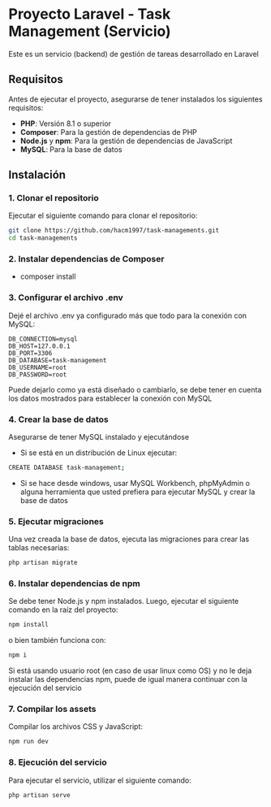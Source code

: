 # Proyecto Laravel - Task Management (Servicio)

Este es un servicio (backend) de gestión de tareas desarrollado en Laravel

## Requisitos

Antes de ejecutar el proyecto, asegurarse de tener instalados los siguientes requisitos:

-   **PHP**: Versión 8.1 o superior
-   **Composer**: Para la gestión de dependencias de PHP
-   **Node.js** y **npm**: Para la gestión de dependencias de JavaScript
-   **MySQL**: Para la base de datos

## Instalación

### 1. Clonar el repositorio

Ejecutar el siguiente comando para clonar el repositorio:

```bash
git clone https://github.com/hacm1997/task-managements.git
cd task-managements
```

### 2. Instalar dependencias de Composer

-   composer install

### 3. Configurar el archivo .env

Dejé el archivo .env ya configurado más que todo para la conexión con MySQL:

```
DB_CONNECTION=mysql
DB_HOST=127.0.0.1
DB_PORT=3306
DB_DATABASE=task-management
DB_USERNAME=root
DB_PASSWORD=root
```

Puede dejarlo como ya está diseñado o cambiarlo, se debe tener en cuenta los datos mostrados para establecer la conexión con MySQL

### 4. Crear la base de datos

Asegurarse de tener MySQL instalado y ejecutándose

-   Si se está en un distribución de Linux ejecutar:

```bash
CREATE DATABASE task-management;
```

-   Si se hace desde windows, usar MySQL Workbench, phpMyAdmin o alguna herramienta que usted prefiera para ejecutar MySQL y crear la base de datos

### 5. Ejecutar migraciones

Una vez creada la base de datos, ejecuta las migraciones para crear las tablas necesarias:

```bash
php artisan migrate
```

### 6. Instalar dependencias de npm

Se debe tener Node.js y npm instalados. Luego, ejecutar el siguiente comando en la raíz del proyecto:

```bash
npm install
```

o bien también funciona con:

```bash
npm i
```

Si está usando usuario root (en caso de usar linux como OS) y no le deja instalar las dependencias npm, puede de igual manera continuar con la ejecución del servicio

### 7. Compilar los assets

Compilar los archivos CSS y JavaScript:

```bash
npm run dev
```

### 8. Ejecución del servicio

Para ejecutar el servicio, utilizar el siguiente comando:

```bash
php artisan serve
```
